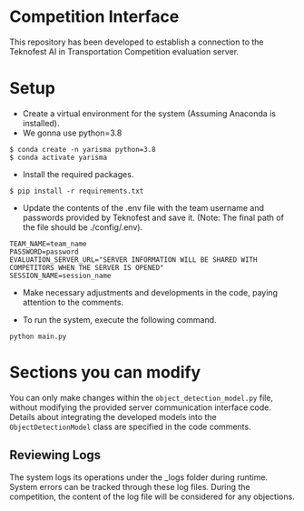 # Competition Interface 
This repository has been developed to establish a connection to the Teknofest AI in Transportation Competition evaluation server. 
 

# Setup

- Create a virtual environment for the system (Assuming Anaconda is installed).
- We gonna use python=3.8
```shell
$ conda create -n yarisma python=3.8
$ conda activate yarisma
```
- Install the required packages.
```shell
$ pip install -r requirements.txt
```
- Update the contents of the .env file with the team username and passwords provided by Teknofest and save it. (Note: The final path of the file should be ./config/.env).
````text
TEAM_NAME=team_name
PASSWORD=password
EVALUATION_SERVER_URL="SERVER INFORMATION WILL BE SHARED WITH COMPETITORS WHEN THE SERVER IS OPENED"
SESSION_NAME=session_name
````
- Make necessary adjustments and developments in the code, paying attention to the comments.

- To run the system, execute the following command.
````shell
python main.py
````
# Sections you can modify
You can only make changes within the ```object_detection_model.py``` file, without modifying the provided server communication interface code. 
Details about integrating the developed models into the ``ObjectDetectionModel`` class are specified in the code comments. 

## Reviewing Logs
The system logs its operations under the _logs folder during runtime. System errors can be tracked through these log files. 
During the competition, the content of the log file will be considered for any objections.
